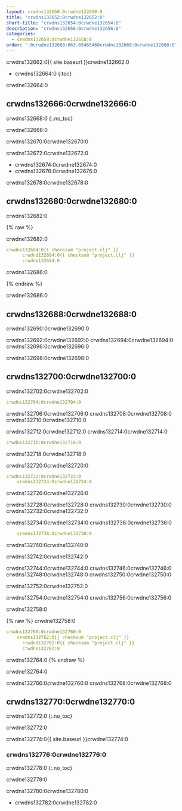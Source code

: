 ```yaml
---
layout: crwdns132650:0crwdne132650:0
title: "crwdns132652:0crwdne132652:0"
short-title: "crwdns132654:0crwdne132654:0"
description: "crwdns132656:0crwdne132656:0"
categories:
  - crwdns132658:0crwdne132658:0
order: ':0crwdne132660:063.65465460crwdns132660:0crwdne132660:0'
---
```

crwdns132662:0{{ site.baseurl }}crwdne132662:0

* crwdns132664:0
{:toc}

crwdne132664:0

## crwdns132666:0crwdne132666:0

crwdns132668:0
{:.no_toc}

crwdne132668:0

crwdns132670:0crwdne132670:0

crwdns132672:0crwdne132672:0

* crwdns132674:0crwdne132674:0
* crwdns132676:0crwdne132676:0

crwdns132678:0crwdne132678:0

## crwdns132680:0crwdne132680:0

crwdns132682:0

{% raw %}

crwdne132682:0

```yaml
crwdns132684:0{{ checksum "project.clj" }}
      crwdnd132684:0{{ checksum "project.clj" }}
      crwdne132684:0     
```

crwdns132686:0

{% endraw %}

crwdne132686:0

## crwdns132688:0crwdne132688:0

crwdns132690:0crwdne132690:0

crwdns132692:0crwdne132692:0 crwdns132694:0crwdne132694:0 crwdns132696:0crwdne132696:0

crwdns132698:0crwdne132698:0

## crwdns132700:0crwdne132700:0

crwdns132702:0crwdne132702:0

```yaml
crwdns132704:0crwdne132704:0
```

crwdns132706:0crwdne132706:0 crwdns132708:0crwdne132708:0 crwdns132710:0crwdne132710:0

crwdns132712:0crwdne132712:0 crwdns132714:0crwdne132714:0

```yaml
crwdns132716:0crwdne132716:0
```

crwdns132718:0crwdne132718:0

crwdns132720:0crwdne132720:0

```yaml
crwdns132722:0crwdne132722:0
    crwdns132724:0crwdne132724:0
```

crwdns132726:0crwdne132726:0

crwdns132728:0crwdne132728:0 crwdns132730:0crwdne132730:0 crwdns132732:0crwdne132732:0

crwdns132734:0crwdne132734:0 crwdns132736:0crwdne132736:0

```yaml
    crwdns132738:0crwdne132738:0
```

crwdns132740:0crwdne132740:0

crwdns132742:0crwdne132742:0

crwdns132744:0crwdne132744:0 crwdns132746:0crwdne132746:0 crwdns132748:0crwdne132748:0 crwdns132750:0crwdne132750:0

crwdns132752:0crwdne132752:0

crwdns132754:0crwdne132754:0 crwdns132756:0crwdne132756:0

crwdns132758:0

{% raw %}
crwdne132758:0

```yaml
crwdns132760:0crwdne132760:0
    crwdns132762:0{{ checksum "project.clj" }}
      crwdnd132762:0{{ checksum "project.clj" }}
      crwdne132762:0
```

crwdns132764:0
{% endraw %}

crwdne132764:0

crwdns132766:0crwdne132766:0 crwdns132768:0crwdne132768:0

## crwdns132770:0crwdne132770:0

crwdns132772:0
{:.no_toc}

crwdne132772:0

crwdns132774:0{{ site.baseurl }}crwdne132774:0

### crwdns132776:0crwdne132776:0

crwdns132778:0
{:.no_toc}

crwdne132778:0

crwdns132780:0crwdne132780:0

* crwdns132782:0crwdne132782:0